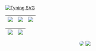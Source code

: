[![Typing SVG](https://readme-typing-svg.herokuapp.com/?color=88C0D0&size=35&center=true&vCenter=true&width=1000&lines=HELLO,+My+name+is+Mani+Sankar+Chintagunti;I'm+20+years+old;I'm+from+India;I'm+Graduating+Computer+Science+Engineer;Be+Welcome!+:%29)](https://git.io/typing-svg)


<div align="center">  

  | ![](http://github-profile-summary-cards.vercel.app/api/cards/stats?username=Mindslayer001&theme=nord_dark) | ![](http://github-profile-summary-cards.vercel.app/api/cards/repos-per-language?username=Mindslayer001&hide=Html&theme=nord_dark) | ![](http://github-profile-summary-cards.vercel.app/api/cards/most-commit-language?username=Mindslayer001&theme=nord_dark) |
| :-: | :-: | :-: |

| ![](http://github-profile-summary-cards.vercel.app/api/cards/profile-details?username=Mindslayer001&theme=nord_dark) | ![](https://github-readme-streak-stats.herokuapp.com/?user=Mindslayer001&hide_border=true&date_format=M%20j%5B%2C%20Y%5D&background=2D3742&stroke=2D3742&ring=6bbbca&fire=6bbbca&currStreakNum=fff&sideNums=6bbbca&currStreakLabel=6bbbca&sideLabels=fff&dates=fff) |
| :-: | :-: |
  
  <div align="center"> 
<a href="https://www.linkedin.com/in/manisankar001/" target="_blank"><img src="https://img.shields.io/badge/-LinkedIn-%230077B5?style=for-the-badge&logo=linkedin&logoColor=white" style="border-radius: 30px" target="_blank"></a> 
<a href = "mailto:manisankarchintagunti@gmail.com"> <img src="https://img.shields.io/badge/Gmail-D14836?style=for-the-badge&logo=gmail&logoColor=white" target="_red"></a>
 </div>
